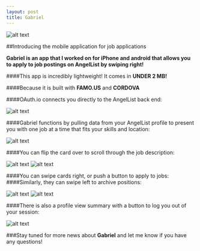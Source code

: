 ```yaml
---
layout: post
title: Gabriel
---
```


![alt text](http://swesleyandloki.github.io/images/Gabriel7.jpg "Landing")

##Introducing the mobile application for job applications


**Gabriel is an app that I worked on for iPhone and android that allows you to apply to job postings on AngelList by swiping right!**  

####This app is incredibly lightweight!
It comes in **UNDER 2 MB!**

####Because it is built with **FAMO.US** and **CORDOVA**

####OAuth.io connects you directly to the AngelList back end:

![alt text](http://swesleyandloki.github.io/images/Gabriel8.jpg "OAuth")


####Gabriel functions by pulling data from your AngelList profile to present you with one job at a time that fits your skills and location:

![alt text](http://swesleyandloki.github.io/images/Gabriel1.jpg "Deck")


####You can flip the card over to scroll through the job description:

![alt text](http://swesleyandloki.github.io/images/Gabriel3.jpg "Flip")        ![alt text](http://swesleyandloki.github.io/images/Gabriel2.jpg "Description")   


####You can swipe cards right, or push a button to apply to jobs:
####Similarly, they can swipe left to archive positions:

![alt text](http://swesleyandloki.github.io/images/Gabriel4.jpg "Interested")        ![alt text](http://swesleyandloki.github.io/images/Gabriel5.jpg "Archive")



####There is also a profile view summary with a button to log you out of your session:

![alt text](http://swesleyandloki.github.io/images/Gabriel6.jpg "Profile")



###Stay tuned for more news about **Gabriel** and let me know if you have any questions!
